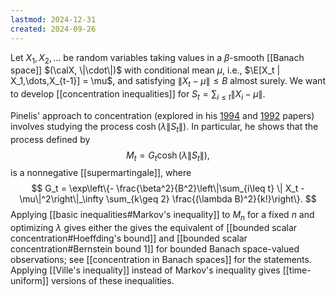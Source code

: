 ```yaml
---
lastmod: 2024-12-31
created: 2024-09-26
---
```


Let $X_1,X_2,\dots$ be random variables taking values in a $\beta$-smooth [[Banach space]] $(\calX, \|\cdot\|)$ with conditional mean $\mu$, i.e., $\E[X_t | X_1,\dots,X_{t-1}] = \mu$, and satisfying $\| X_t - \mu\|\leq B$ almost surely. We want to develop [[concentration inequalities]] for $S_t = \sum_{i\leq t} \| X_i - \mu\|$. 

Pinelis' approach to concentration (explored in his [1994](https://arxiv.org/abs/2401.07365) and [1992](https://link.springer.com/content/pdf/10.1007/978-1-4612-0367-4_9?pdf=chapter+toc) papers) involves studying the process $\cosh(\lambda \| S_t\| )$. In particular, he shows that the process defined by 
$$
M_t = G_t \cosh(\lambda \|S_t\|),
$$
is a nonnegative [[supermartingale]], where 
$$
G_t = \exp\left\{- \frac{\beta^2}{B^2}\left\|\sum_{i\leq t} \| X_t - \mu\|^2\right\|_\infty \sum_{k\geq 2} \frac{(\lambda B)^2}{k!}\right\}.
$$
Applying [[basic inequalities#Markov's inequality]] to $M_n$ for a fixed $n$ and optimizing $\lambda$ gives either the gives the equivalent of [[bounded scalar concentration#Hoeffding's bound]] and [[bounded scalar concentration#Bernstein bound 1]] for bounded Banach space-valued observations; see [[concentration in Banach spaces]] for the statements. Applying [[Ville's inequality]] instead of Markov's inequality gives [[time-uniform]] versions of these inequalities. 

